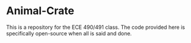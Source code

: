 # Animal-Crate
This is a repository for the ECE 490/491 class. The code provided here is specifically open-source when all is said and done.
